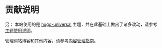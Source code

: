 # 贡献说明

另：
本站使用的是 [hugo-universal](https://github.com/devcows/hugo-universal-theme) 主题，并在此基础上做出了诸多改动，请参考[主题使用说明](docs/theme-guide.md)。

管理网站博客和其他内容，请参考[内容管理指南](docs/content-guide.md)。
